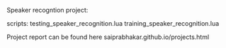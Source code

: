 Speaker recogntion project:

scripts:
testing_speaker_recognition.lua
training_speaker_recognition.lua

Project report can be found here saiprabhakar.github.io/projects.html
